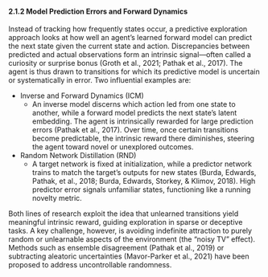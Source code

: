 #### 2.1.2 Model Prediction Errors and Forward Dynamics

Instead of tracking how frequently states occur, a predictive exploration approach looks at how well an agent’s learned forward model can predict the next state given the current state and action. Discrepancies between predicted and actual observations form an intrinsic signal—often called a curiosity or surprise bonus (Groth et al., 2021; Pathak et al., 2017). The agent is thus drawn to transitions for which its predictive model is uncertain or systematically in error. Two influential examples are:
- Inverse and Forward Dynamics (ICM)
  - An inverse model discerns which action led from one state to another, while a forward model predicts the next state’s latent embedding. The agent is intrinsically rewarded for large prediction errors (Pathak et al., 2017). Over time, once certain transitions become predictable, the intrinsic reward there diminishes, steering the agent toward novel or unexplored outcomes.
- Random Network Distillation (RND)
  - A target network is fixed at initialization, while a predictor network trains to match the target’s outputs for new states (Burda, Edwards, Pathak, et al., 2018; Burda, Edwards, Storkey, & Klimov, 2018). High predictor error signals unfamiliar states, functioning like a running novelty metric.

Both lines of research exploit the idea that unlearned transitions yield meaningful intrinsic reward, guiding exploration in sparse or deceptive tasks. A key challenge, however, is avoiding indefinite attraction to purely random or unlearnable aspects of the environment (the “noisy TV” effect). Methods such as ensemble disagreement (Pathak et al., 2019) or subtracting aleatoric uncertainties (Mavor-Parker et al., 2021) have been proposed to address uncontrollable randomness.
